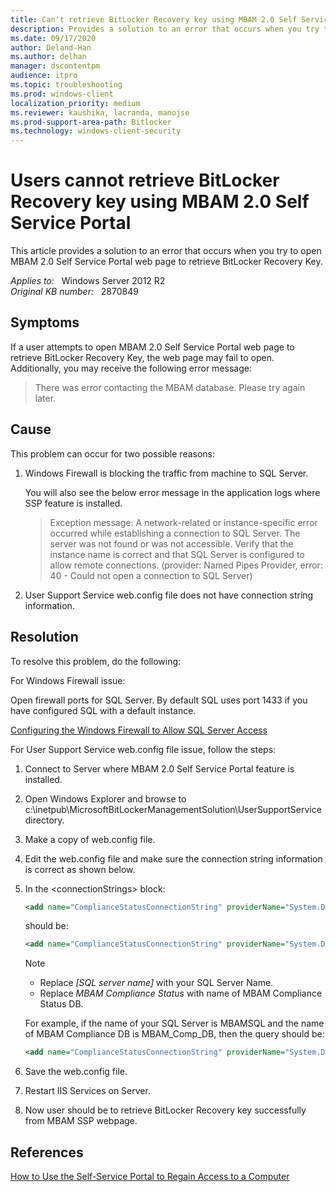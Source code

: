 ```yaml
---
title: Can't retrieve BitLocker Recovery key using MBAM 2.0 Self Service Portal
description: Provides a solution to an error that occurs when you try to open MBAM 2.0 Self Service Portal web page to retrieve BitLocker Recovery Key.
ms.date: 09/17/2020
author: Deland-Han 
ms.author: delhan
manager: dscontentpm
audience: itpro
ms.topic: troubleshooting
ms.prod: windows-client
localization_priority: medium
ms.reviewer: kaushika, lacranda, manojse
ms.prod-support-area-path: Bitlocker
ms.technology: windows-client-security
---
```

# Users cannot retrieve BitLocker Recovery key using MBAM 2.0 Self Service Portal

This article provides a solution to an error that occurs when you try to open MBAM 2.0 Self Service Portal web page to retrieve BitLocker Recovery Key.

_Applies to:_ &nbsp; Windows Server 2012 R2  
_Original KB number:_ &nbsp; 2870849

## Symptoms

If a user attempts to open MBAM 2.0 Self Service Portal web page to retrieve BitLocker Recovery Key, the web page may fail to open. Additionally, you may receive the following error message:

> There was error contacting the MBAM database. Please try again later.

## Cause

This problem can occur for two possible reasons:

1. Windows Firewall is blocking the traffic from machine to SQL Server.

    You will also see the below error message in the application logs where SSP feature is installed.

    > Exception message: A network-related or instance-specific error occurred while establishing a connection to SQL Server. The server was not found or was not accessible. Verify that the instance name is correct and that SQL Server is configured to allow remote connections. (provider: Named Pipes Provider, error: 40 - Could not open a connection to SQL Server)

2. User Support Service web.config file does not have connection string information.

## Resolution

To resolve this problem, do the following:

For Windows Firewall issue:

Open firewall ports for SQL Server. By default SQL uses port 1433 if you have configured SQL with a default instance.

[Configuring the Windows Firewall to Allow SQL Server Access](/previous-versions/sql/sql-server-2008-r2/cc646023(v=sql.105))

For User Support Service web.config file issue, follow the steps:

1. Connect to Server where MBAM 2.0 Self Service Portal feature is installed.
2. Open Windows Explorer and browse to c:\\inetpub\\MicrosoftBitLockerManagementSolution\\UserSupportService directory.
3. Make a copy of web.config file.
4. Edit the web.config file and make sure the connection string information is correct as shown below.
5. In the \<connectionStrings> block:

    ```xml
    <add name="ComplianceStatusConnectionString" providerName="System.Data.SqlClient" connectionString=""/>
    ```

    should be:

    ```xml
    <add name="ComplianceStatusConnectionString" providerName="System.Data.SqlClient" connectionString=" Data Source=[SQL server name];Initial Catalog=&quot;MBAM Compliance Status&quot;;Integrated Security=SSPI;"/>
    ```

    > [!NOTE]
    >
    > - Replace *[SQL server name]* with your SQL Server Name.
    > - Replace *MBAM Compliance Status* with name of MBAM Compliance Status DB.

    For example, if the name of your SQL Server is MBAMSQL and the name of MBAM Compliance DB is MBAM_Comp_DB, then the query should be:

    ```xml
    <add name="ComplianceStatusConnectionString" providerName="System.Data.SqlClient" connectionString="*Data Source=[MBAMSQL];Initial Catalog=&quot;MBAM_ Comp_DB &quot;;Integrated Security=SSPI;*"/>
    ```

6. Save the web.config file.
7. Restart IIS Services on Server.
8. Now user should be to retrieve BitLocker Recovery key successfully from MBAM SSP webpage.

## References

[How to Use the Self-Service Portal to Regain Access to a Computer](/microsoft-desktop-optimization-pack/mbam-v2/how-to-use-the-self-service-portal-to-regain-access-to-a-computer)
